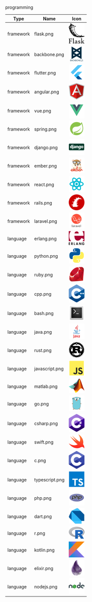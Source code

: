 programming

Type | Name | Icon
--|--|--
framework|flask.png|<img src="../resources/programming/framework/flask.png" width="50px" />
framework|backbone.png|<img src="../resources/programming/framework/backbone.png" width="50px" />
framework|flutter.png|<img src="../resources/programming/framework/flutter.png" width="50px" />
framework|angular.png|<img src="../resources/programming/framework/angular.png" width="50px" />
framework|vue.png|<img src="../resources/programming/framework/vue.png" width="50px" />
framework|spring.png|<img src="../resources/programming/framework/spring.png" width="50px" />
framework|django.png|<img src="../resources/programming/framework/django.png" width="50px" />
framework|ember.png|<img src="../resources/programming/framework/ember.png" width="50px" />
framework|react.png|<img src="../resources/programming/framework/react.png" width="50px" />
framework|rails.png|<img src="../resources/programming/framework/rails.png" width="50px" />
framework|laravel.png|<img src="../resources/programming/framework/laravel.png" width="50px" />
language|erlang.png|<img src="../resources/programming/language/erlang.png" width="50px" />
language|python.png|<img src="../resources/programming/language/python.png" width="50px" />
language|ruby.png|<img src="../resources/programming/language/ruby.png" width="50px" />
language|cpp.png|<img src="../resources/programming/language/cpp.png" width="50px" />
language|bash.png|<img src="../resources/programming/language/bash.png" width="50px" />
language|java.png|<img src="../resources/programming/language/java.png" width="50px" />
language|rust.png|<img src="../resources/programming/language/rust.png" width="50px" />
language|javascript.png|<img src="../resources/programming/language/javascript.png" width="50px" />
language|matlab.png|<img src="../resources/programming/language/matlab.png" width="50px" />
language|go.png|<img src="../resources/programming/language/go.png" width="50px" />
language|csharp.png|<img src="../resources/programming/language/csharp.png" width="50px" />
language|swift.png|<img src="../resources/programming/language/swift.png" width="50px" />
language|c.png|<img src="../resources/programming/language/c.png" width="50px" />
language|typescript.png|<img src="../resources/programming/language/typescript.png" width="50px" />
language|php.png|<img src="../resources/programming/language/php.png" width="50px" />
language|dart.png|<img src="../resources/programming/language/dart.png" width="50px" />
language|r.png|<img src="../resources/programming/language/r.png" width="50px" />
language|kotlin.png|<img src="../resources/programming/language/kotlin.png" width="50px" />
language|elixir.png|<img src="../resources/programming/language/elixir.png" width="50px" />
language|nodejs.png|<img src="../resources/programming/language/nodejs.png" width="50px" />
